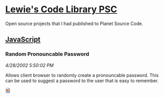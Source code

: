 # [Lewie's Code Library PSC](../../README.md)

Open source projects that I had published to Planet Source Code.

## [JavaScript](../README.md)

### Random Pronouncable Password

*4/28/2002 5:50:02 PM*

Allows client browser to randomly create a pronouncable password. This can be used to suggest a password to the user that is easy to remember.

![Screenshot of Random Pronouncable Password](/screenshot.gif)




